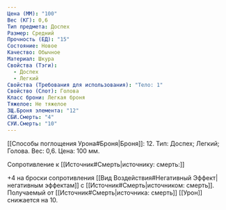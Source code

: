 ```yaml
---
Цена (ММ): "100"
Вес (КГ): 0,6
Тип предмета: Доспех
Размер: Средний
Прочность (ЕД): "15"
Состояние: Новое
Качество: Обычное
Материал: Шкура
Свойства (Тэги):
  - Доспех
  - Легкий
Свойства (Требования для использования): "Тело: 1"
Свойство (Слот): Голова
Класс брони: Легкая броня
Тяжелое: Не тяжелое
ЗЩ.Броня элемента: "12"
СБИ.Смерть: "4"
СУИ.Смерть: "10"
---
```

[[Способы поглощения Урона#Броня|Броня]]: 12. Тип: Доспех; Легкий; Голова. Вес: 0,6. Цена: 100 мм. 

Сопротивление к [[Источник#Смерть|источнику: смерть:]] 

+4 на броски сопротивления [[Вид Воздействия#Негативный Эффект|негативным эффектам]] с [[Источник#Смерть|источником: смерть]].
Получаемый от [[Источник#Смерть|источника: смерть]] [[Урон]] снижается на 10. 